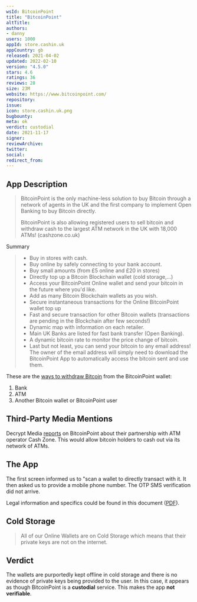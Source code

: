```yaml
---
wsId: BitcoinPoint
title: "BitcoinPoint"
altTitle: 
authors:
- danny
users: 1000
appId: store.cashin.uk
appCountry: gb
released: 2021-04-02
updated: 2022-02-10
version: "4.5.0"
stars: 4.6
ratings: 36
reviews: 28
size: 23M
website: https://www.bitcoinpoint.com/
repository: 
issue: 
icon: store.cashin.uk.png
bugbounty: 
meta: ok
verdict: custodial
date: 2021-11-17
signer: 
reviewArchive:
twitter: 
social:
redirect_from:
---
```


## App Description

> BitcoinPoint is the only machine-less solution to buy Bitcoin through a network of agents in the UK and the first company to implement Open Banking to buy Bitcoin directly.
>
> BitcoinPoint is also allowing registered users to sell bitcoin and withdraw cash to the largest ATM network in the UK with 18,000 ATMs! (cashzone.co.uk)

Summary

> - Buy in stores with cash.
> - Buy online by safely connecting to your bank account.
> - Buy small amounts (from £5 online and £20 in stores)
> - Directly top up a Bitcoin Blockchain wallet (cold storage,...)
> - Access your BitcoinPoint Online wallet and send your bitcoin in the future where you'd like.
> - Add as many Bitcoin Blockchain wallets as you wish.
> - Secure instantaneous transactions for the Online BitcoinPoint wallet top up
> - Fast and secure transaction for other Bitcoin wallets (transactions are pending in the Blockchain after few seconds!)
> - Dynamic map with information on each retailer.
> - Main UK Banks are listed for fast bank transfer (Open Banking).
> - A dynamic bitcoin rate to monitor the price change of bitcoin.
> - Last but not least, you can send your bitcoin to any email address! The owner of the email address will simply need to download the BitcoinPoint App to automatically access the bitcoin sent and use them.

These are the [ways to withdraw Bitcoin](https://www.bitcoinpoint.com/20-key-points-in-plain-english/) from the BitcoinPoint wallet:

1. Bank
2. ATM
3. Another Bitcoin wallet or BitcoinPoint user

## Third-Party Media Mentions

Decrypt Media [reports](https://twitter.com/decryptmedia/status/1342100310819561473) on BitcoinPoint about their partnership with ATM operator Cash Zone. This would allow bitcoin holders to cash out via its network of ATMs.

## The App

The first screen informed us to "scan a wallet to directly transact with it. It then asked us to provide a mobile phone number. The OTP SMS verification did not arrive. 

Legal information and specifics could be found in this document ([PDF](https://www.bitcoinpoint.com/legal/)).

## Cold Storage

> All of our Online Wallets are on Cold Storage which means that their private keys are not on the internet.

## Verdict

The wallets are purportedly kept offline in cold storage and there is no evidence of private keys being provided to the user. In this case, it appears as though BitcoinPoint is a **custodial** service. This makes the app **not verifiable**.
